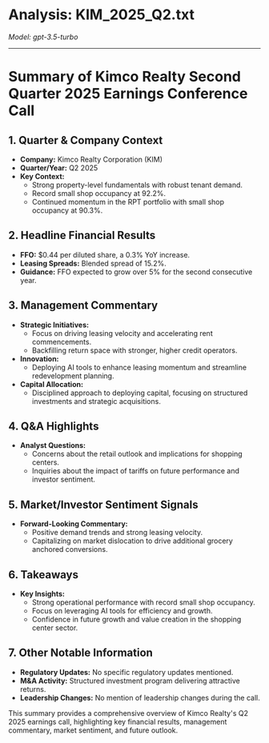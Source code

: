 # Analysis: KIM_2025_Q2.txt

*Model: gpt-3.5-turbo*

---

# Summary of Kimco Realty Second Quarter 2025 Earnings Conference Call

## 1. Quarter & Company Context
- **Company:** Kimco Realty Corporation (KIM)
- **Quarter/Year:** Q2 2025
- **Key Context:** 
  - Strong property-level fundamentals with robust tenant demand.
  - Record small shop occupancy at 92.2%.
  - Continued momentum in the RPT portfolio with small shop occupancy at 90.3%.

## 2. Headline Financial Results
- **FFO:** $0.44 per diluted share, a 0.3% YoY increase.
- **Leasing Spreads:** Blended spread of 15.2%.
- **Guidance:** FFO expected to grow over 5% for the second consecutive year.

## 3. Management Commentary
- **Strategic Initiatives:**
  - Focus on driving leasing velocity and accelerating rent commencements.
  - Backfilling return space with stronger, higher credit operators.
- **Innovation:**
  - Deploying AI tools to enhance leasing momentum and streamline redevelopment planning.
- **Capital Allocation:**
  - Disciplined approach to deploying capital, focusing on structured investments and strategic acquisitions.

## 4. Q&A Highlights
- **Analyst Questions:**
  - Concerns about the retail outlook and implications for shopping centers.
  - Inquiries about the impact of tariffs on future performance and investor sentiment.

## 5. Market/Investor Sentiment Signals
- **Forward-Looking Commentary:**
  - Positive demand trends and strong leasing velocity.
  - Capitalizing on market dislocation to drive additional grocery anchored conversions.

## 6. Takeaways
- **Key Insights:**
  - Strong operational performance with record small shop occupancy.
  - Focus on leveraging AI tools for efficiency and growth.
  - Confidence in future growth and value creation in the shopping center sector.

## 7. Other Notable Information
- **Regulatory Updates:** No specific regulatory updates mentioned.
- **M&A Activity:** Structured investment program delivering attractive returns.
- **Leadership Changes:** No mention of leadership changes during the call.

This summary provides a comprehensive overview of Kimco Realty's Q2 2025 earnings call, highlighting key financial results, management commentary, market sentiment, and future outlook.